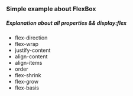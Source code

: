 ### Simple example about FlexBox

##### Explanation about all properties && display:flex

* flex-direction
* flex-wrap
* justify-content
* align-content
* align-items
* order
* flex-shrink
* flex-grow
* flex-basis
